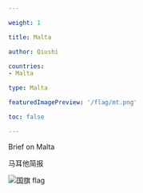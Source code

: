 ```yaml
---

weight: 1

title: Malta

author: Qiushi 

countries: 
- Malta

type: Malta

featuredImagePreview: '/flag/mt.png'

toc: false 

---
```


Brief on Malta

马耳他简报 

<!--more-->

![国旗 flag](/flag/mt.png)